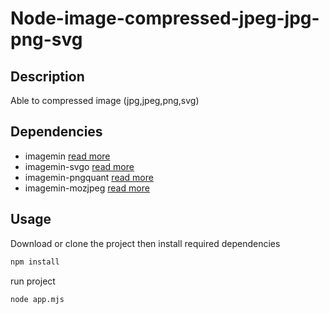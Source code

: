# Node-image-compressed-jpeg-jpg-png-svg

## Description 

Able to compressed image (jpg,jpeg,png,svg) 

## Dependencies

- imagemin [read more](https://www.npmjs.com/package/imagemin)
- imagemin-svgo [read more](https://www.npmjs.com/package/imagemin-svgo)
- imagemin-pngquant [read more](https://www.npmjs.com/package/imagemin-pngquant)
- imagemin-mozjpeg [read more](https://www.npmjs.com/package/imagemin-mozjpeg)


## Usage 

Download or clone the project then install required dependencies

```bash
npm install 
```
run project
```bash
node app.mjs
```
